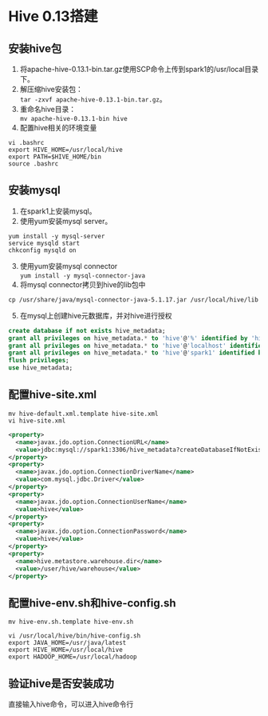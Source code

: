 # Hive 0.13搭建
## 安装hive包
1. 将apache-hive-0.13.1-bin.tar.gz使用SCP命令上传到spark1的/usr/local目录下。
2. 解压缩hive安装包：<br>`tar -zxvf apache-hive-0.13.1-bin.tar.gz`。
3. 重命名hive目录：<br> `mv apache-hive-0.13.1-bin hive`
4. 配置hive相关的环境变量
``` shell
vi .bashrc
export HIVE_HOME=/usr/local/hive
export PATH=$HIVE_HOME/bin
source .bashrc
```
## 安装mysql
1. 在spark1上安装mysql。
2. 使用yum安装mysql server。
``` shell
yum install -y mysql-server
service mysqld start
chkconfig mysqld on
```
3. 使用yum安装mysql connector<br>
`yum install -y mysql-connector-java`
4. 将mysql connector拷贝到hive的lib包中
``` shell
cp /usr/share/java/mysql-connector-java-5.1.17.jar /usr/local/hive/lib
```
5. 在mysql上创建hive元数据库，并对hive进行授权
``` sql 
create database if not exists hive_metadata;
grant all privileges on hive_metadata.* to 'hive'@'%' identified by 'hive';
grant all privileges on hive_metadata.* to 'hive'@'localhost' identified by 'hive';
grant all privileges on hive_metadata.* to 'hive'@'spark1' identified by 'hive';
flush privileges;
use hive_metadata;
```
## 配置hive-site.xml
``` shell
mv hive-default.xml.template hive-site.xml
vi hive-site.xml
```
``` xml
<property>
  <name>javax.jdo.option.ConnectionURL</name>
  <value>jdbc:mysql://spark1:3306/hive_metadata?createDatabaseIfNotExist=true</value>
</property>
<property>
  <name>javax.jdo.option.ConnectionDriverName</name>
  <value>com.mysql.jdbc.Driver</value>
</property>
<property>
  <name>javax.jdo.option.ConnectionUserName</name>
  <value>hive</value>
</property>
<property>
  <name>javax.jdo.option.ConnectionPassword</name>
  <value>hive</value>
</property>
<property>
  <name>hive.metastore.warehouse.dir</name>
  <value>/user/hive/warehouse</value>
</property>
```
## 配置hive-env.sh和hive-config.sh
``` shell 
mv hive-env.sh.template hive-env.sh

vi /usr/local/hive/bin/hive-config.sh
export JAVA_HOME=/usr/java/latest
export HIVE_HOME=/usr/local/hive
export HADOOP_HOME=/usr/local/hadoop
```
##  验证hive是否安装成功
直接输入hive命令，可以进入hive命令行